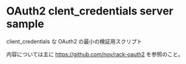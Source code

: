 OAuth2 clent_credentials server sample
======================================

client_credentials な OAuth2 の最小の検証用スクリプト

内容については主に https://github.com/nov/rack-oauth2 を参照のこと。
